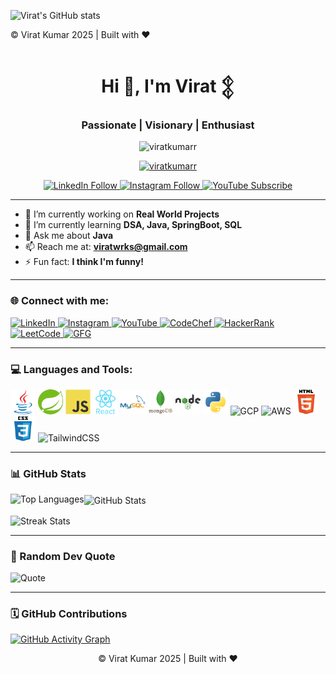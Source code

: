 ![Virat's GitHub stats](https://github-readme-stats.vercel.app/api?username=viratkumarr&show_icons=true&theme=radical)

<p align="left">
  © Virat Kumar 2025 | Built with ❤️
</p>

<h1 align="center">Hi 👋, I'm Virat 𒉭</h1>
<h3 align="center">Passionate | Visionary | Enthusiast</h3>

<p align="center">
  <img src="https://komarev.com/ghpvc/?username=viratkumarr&label=Profile%20views&color=0e75b6&style=flat" alt="viratkumarr" />
</p>

<p align="center">
  <a href="https://github.com/ryo-ma/github-profile-trophy">
    <img src="https://github-profile-trophy.vercel.app/?username=viratkumarr&theme=dracula" alt="viratkumarr" />
  </a>
</p>

<!-- Follow Buttons -->
<p align="center">
  <a href="https://www.linkedin.com/in/virat-kumar-b0b57024a/" target="_blank">
    <img src="https://img.shields.io/badge/Follow%20on-LinkedIn-blue?style=for-the-badge&logo=linkedin" alt="LinkedIn Follow" />
  </a>
  <a href="https://www.instagram.com/___virat_chaudhary___/" target="_blank">
    <img src="https://img.shields.io/badge/Follow%20on-Instagram-E4405F?style=for-the-badge&logo=instagram&logoColor=white" alt="Instagram Follow" />
  </a>
  <a href="https://www.youtube.com/@viratchronicles" target="_blank">
    <img src="https://img.shields.io/badge/Subscribe-Youtube-FF0000?style=for-the-badge&logo=youtube&logoColor=white" alt="YouTube Subscribe" />
  </a>
</p>

---

- 🔭 I’m currently working on **Real World Projects**
- 🌱 I’m currently learning **DSA, Java, SpringBoot, SQL**
- 💬 Ask me about **Java**
- 📫 Reach me at: **viratwrks@gmail.com**
- ⚡ Fun fact: **I think I'm funny!**

---

### 🌐 Connect with me:
<p align="left">
  <a href="https://www.linkedin.com/in/virat-kumar-b0b57024a/" target="_blank">
    <img src="https://raw.githubusercontent.com/rahuldkjain/github-profile-readme-generator/master/src/images/icons/Social/linked-in-alt.svg" alt="LinkedIn" height="30" width="40" />
  </a>
  <a href="https://www.instagram.com/___virat_chaudhary___/" target="_blank">
    <img src="https://raw.githubusercontent.com/rahuldkjain/github-profile-readme-generator/master/src/images/icons/Social/instagram.svg" alt="Instagram" height="30" width="40" />
  </a>
  <a href="https://www.youtube.com/@viratchronicles" target="_blank">
    <img src="https://raw.githubusercontent.com/rahuldkjain/github-profile-readme-generator/master/src/images/icons/Social/youtube.svg" alt="YouTube" height="30" width="40" />
  </a>
  <a href="https://www.codechef.com/users/v_irat" target="_blank">
    <img src="https://cdn.jsdelivr.net/npm/simple-icons@3.1.0/icons/codechef.svg" alt="CodeChef" height="30" width="40" />
  </a>
  <a href="https://www.hackerrank.com/viratwrks" target="_blank">
    <img src="https://raw.githubusercontent.com/rahuldkjain/github-profile-readme-generator/master/src/images/icons/Social/hackerrank.svg" alt="HackerRank" height="30" width="40" />
  </a>
  <a href="https://leetcode.com/___virat___/" target="_blank">
    <img src="https://raw.githubusercontent.com/rahuldkjain/github-profile-readme-generator/master/src/images/icons/Social/leet-code.svg" alt="LeetCode" height="30" width="40" />
  </a>
  <a href="https://www.geeksforgeeks.org/user/viratr3px/" target="_blank">
    <img src="https://raw.githubusercontent.com/rahuldkjain/github-profile-readme-generator/master/src/images/icons/Social/geeks-for-geeks.svg" alt="GFG" height="30" width="40" />
  </a>
</p>

---

### 💻 Languages and Tools:
<p align="left">
  <img src="https://raw.githubusercontent.com/devicons/devicon/master/icons/java/java-original.svg" alt="Java" width="40" height="40"/>
  <img src="https://raw.githubusercontent.com/devicons/devicon/master/icons/spring/spring-original.svg" alt="Spring" width="40" height="40"/>
  <img src="https://raw.githubusercontent.com/devicons/devicon/master/icons/javascript/javascript-original.svg" alt="JavaScript" width="40" height="40"/>
  <img src="https://raw.githubusercontent.com/devicons/devicon/master/icons/react/react-original-wordmark.svg" alt="React" width="40" height="40"/>
  <img src="https://raw.githubusercontent.com/devicons/devicon/master/icons/mysql/mysql-original-wordmark.svg" alt="MySQL" width="40" height="40"/>
  <img src="https://raw.githubusercontent.com/devicons/devicon/master/icons/mongodb/mongodb-original-wordmark.svg" alt="MongoDB" width="40" height="40"/>
  <img src="https://raw.githubusercontent.com/devicons/devicon/master/icons/nodejs/nodejs-original-wordmark.svg" alt="NodeJS" width="40" height="40"/>
  <img src="https://raw.githubusercontent.com/devicons/devicon/master/icons/python/python-original.svg" alt="Python" width="40" height="40"/>
  <img src="https://www.vectorlogo.zone/logos/google_cloud/google_cloud-icon.svg" alt="GCP" width="40" height="40"/>
  <img src="https://www.vectorlogo.zone/logos/amazon_aws/amazon_aws-icon.svg" alt="AWS" width="40" height="40"/>
  <img src="https://raw.githubusercontent.com/devicons/devicon/master/icons/html5/html5-original-wordmark.svg" alt="HTML5" width="40" height="40"/>
  <img src="https://raw.githubusercontent.com/devicons/devicon/master/icons/css3/css3-original-wordmark.svg" alt="CSS3" width="40" height="40"/>
  <img src="https://www.vectorlogo.zone/logos/tailwindcss/tailwindcss-icon.svg" alt="TailwindCSS" width="40" height="40"/>
</p>

---

### 📊 GitHub Stats
<p>
  <img align="left" src="https://github-readme-stats.vercel.app/api/top-langs/?username=viratkumarr&layout=compact&theme=tokyonight" alt="Top Languages"/>
</p>

<p>
  <img align="center" src="https://github-readme-stats.vercel.app/api?username=viratkumarr&show_icons=true&theme=tokyonight" alt="GitHub Stats"/>
</p>

<p>
  <img align="center" src="https://github-readme-streak-stats.herokuapp.com/?user=viratkumarr&theme=tokyonight" alt="Streak Stats"/>
</p>

---

### 🧠 Random Dev Quote
![Quote](https://quotes-github-readme.vercel.app/api?type=horizontal&theme=radical)

---

### 🗓️ GitHub Contributions
<a href="https://github.com/ashutosh00710/github-readme-activity-graph">
  <img alt="GitHub Activity Graph" src="https://github-readme-activity-graph.vercel.app/graph?username=viratkumarr&bg_color=0d1117&color=58a6ff&line=58a6ff&point=ffffff&area=true&hide_border=true"/>
</a>

<p align="center">
  © Virat Kumar 2025 | Built with ❤️
</p>

